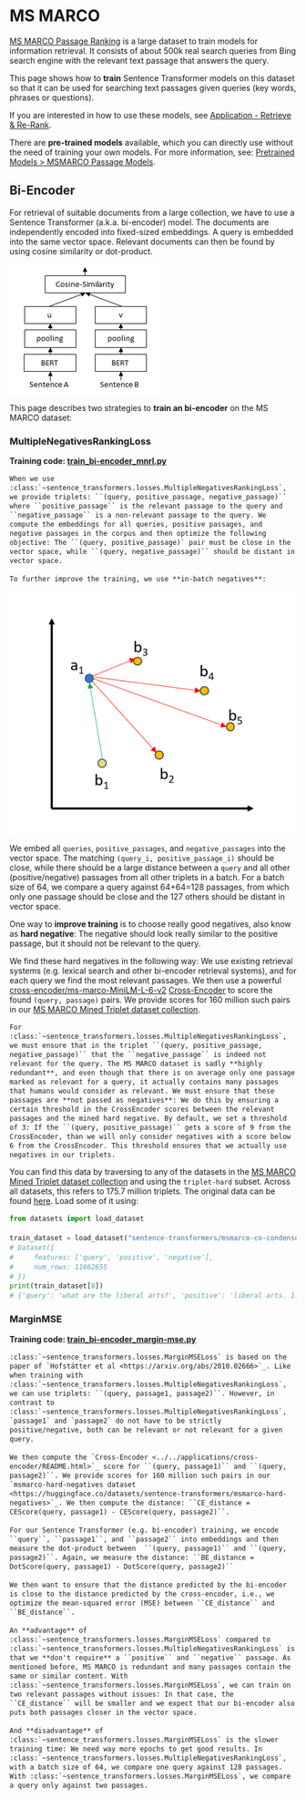 # MS MARCO
[MS MARCO Passage Ranking](https://github.com/microsoft/MSMARCO-Passage-Ranking) is a large dataset to train models for information retrieval. It consists of about 500k real search queries from Bing search engine with the relevant text passage that answers the query.

This page shows how to **train** Sentence Transformer models on this dataset so that it can be used for searching text passages given queries (key words, phrases or questions).

If you are interested in how to use these models, see [Application - Retrieve & Re-Rank](../../applications/retrieve_rerank/README.md).

There are **pre-trained models** available, which you can directly use without the need of training your own models. For more information, see: [Pretrained Models > MSMARCO Passage Models](../../../docs/sentence_transformer/pretrained_models.md#msmarco-passage-models).

## Bi-Encoder

For retrieval of suitable documents from a large collection, we have to use a Sentence Transformer (a.k.a. bi-encoder) model. The documents are independently encoded into fixed-sized embeddings. A query is embedded into the same vector space. Relevant documents can then be found by using cosine similarity or dot-product.

![BiEncoder](https://raw.githubusercontent.com/UKPLab/sentence-transformers/master/docs/img/BiEncoder.png)

This page describes two strategies to **train an bi-encoder** on the MS MARCO dataset:

### MultipleNegativesRankingLoss
**Training code: [train_bi-encoder_mnrl.py](train_bi-encoder_mnrl.py)**

```{eval-rst}
When we use :class:`~sentence_transformers.losses.MultipleNegativesRankingLoss`, we provide triplets: ``(query, positive_passage, negative_passage)`` where ``positive_passage`` is the relevant passage to the query and ``negative_passage`` is a non-relevant passage to the query. We compute the embeddings for all queries, positive passages, and negative passages in the corpus and then optimize the following objective: The ``(query, positive_passage)` pair must be close in the vector space, while ``(query, negative_passage)`` should be distant in vector space.

To further improve the training, we use **in-batch negatives**: 
```

![MultipleNegativesRankingLoss](https://raw.githubusercontent.com/UKPLab/sentence-transformers/master/docs/img/MultipleNegativeRankingLoss.png)

We embed all `queries`, `positive_passages`, and `negative_passages` into the vector space. The matching `(query_i, positive_passage_i)` should be close, while there should be a large distance between a `query` and all other (positive/negative) passages from all other triplets in a batch. For a batch size of 64, we compare a query against 64+64=128 passages, from which only one passage should be close and the 127 others should be distant in vector space.

One way to **improve training** is to choose really good negatives, also know as **hard negative**: The negative should look really similar to the positive passage, but it should not be relevant to the query.

We find these hard negatives in the following way: We use existing retrieval systems (e.g. lexical search and other bi-encoder retrieval systems), and for each query we find the most relevant passages. We then use a powerful [cross-encoder/ms-marco-MiniLM-L-6-v2](https://huggingface.co/cross-encoder/ms-marco-MiniLM-L-6-v2) [Cross-Encoder](../../applications/cross-encoder/README.md) to score the found `(query, passage)` pairs. We provide scores for 160 million such pairs in our [MS MARCO Mined Triplet dataset collection](https://huggingface.co/collections/sentence-transformers/ms-marco-mined-triplets-6644d6f1ff58c5103fe65f23).

```{eval-rst}
For :class:`~sentence_transformers.losses.MultipleNegativesRankingLoss`, we must ensure that in the triplet ``(query, positive_passage, negative_passage)`` that the ``negative_passage`` is indeed not relevant for the query. The MS MARCO dataset is sadly **highly redundant**, and even though that there is on average only one passage marked as relevant for a query, it actually contains many passages that humans would consider as relevant. We must ensure that these passages are **not passed as negatives**: We do this by ensuring a certain threshold in the CrossEncoder scores between the relevant passages and the mined hard negative. By default, we set a threshold of 3: If the ``(query, positive_passage)`` gets a score of 9 from the CrossEncoder, than we will only consider negatives with a score below 6 from the CrossEncoder. This threshold ensures that we actually use negatives in our triplets.
```

You can find this data by traversing to any of the datasets in the [MS MARCO Mined Triplet dataset collection](https://huggingface.co/collections/sentence-transformers/ms-marco-mined-triplets-6644d6f1ff58c5103fe65f23) and using the ``triplet-hard`` subset. Across all datasets, this refers to 175.7 million triplets. The original data can be found [here](https://huggingface.co/datasets/sentence-transformers/msmarco-hard-negatives). Load some of it using:
```python
from datasets import load_dataset

train_dataset = load_dataset("sentence-transformers/msmarco-co-condenser-margin-mse-sym-mnrl-mean-v1", "triplet-hard", split="train")
# Dataset({
#     features: ['query', 'positive', 'negative'],
#     num_rows: 11662655
# })
print(train_dataset[0])
# {'query': 'what are the liberal arts?', 'positive': 'liberal arts. 1. the academic course of instruction at a college intended to provide general knowledge and comprising the arts, humanities, natural sciences, and social sciences, as opposed to professional or technical subjects.', 'negative': "Rather than preparing students for a specific career, liberal arts programs focus on cultural literacy and hone communication and analytical skills. They often cover various disciplines, ranging from the humanities to social sciences. 1  Program Levels in Liberal Arts: Associate degree, Bachelor's degree, Master's degree."}
```

### MarginMSE
**Training code: [train_bi-encoder_margin-mse.py](train_bi-encoder_margin-mse.py)**

```{eval-rst}
:class:`~sentence_transformers.losses.MarginMSELoss` is based on the paper of `Hofstätter et al <https://arxiv.org/abs/2010.02666>`_. Like when training with :class:`~sentence_transformers.losses.MultipleNegativesRankingLoss`, we can use triplets: ``(query, passage1, passage2)``. However, in contrast to :class:`~sentence_transformers.losses.MultipleNegativesRankingLoss`, `passage1` and `passage2` do not have to be strictly positive/negative, both can be relevant or not relevant for a given query.  

We then compute the `Cross-Encoder <../../applications/cross-encoder/README.html>`_ score for ``(query, passage1)`` and ``(query, passage2)``. We provide scores for 160 million such pairs in our `msmarco-hard-negatives dataset <https://huggingface.co/datasets/sentence-transformers/msmarco-hard-negatives>`_. We then compute the distance: ``CE_distance = CEScore(query, passage1) - CEScore(query, passage2)``.

For our Sentence Transformer (e.g. bi-encoder) training, we encode ``query``, ``passage1``, and ``passage2`` into embeddings and then measure the dot-product between  ``(query, passage1)`` and ``(query, passage2)``. Again, we measure the distance: ``BE_distance = DotScore(query, passage1) - DotScore(query, passage2)``

We then want to ensure that the distance predicted by the bi-encoder is close to the distance predicted by the cross-encoder, i.e., we optimize the mean-squared error (MSE) between ``CE_distance`` and ``BE_distance``.

An **advantage** of :class:`~sentence_transformers.losses.MarginMSELoss` compared to :class:`~sentence_transformers.losses.MultipleNegativesRankingLoss` is that we **don't require** a ``positive`` and ``negative`` passage. As mentioned before, MS MARCO is redundant and many passages contain the same or similar content. With :class:`~sentence_transformers.losses.MarginMSELoss`, we can train on two relevant passages without issues: In that case, the ``CE_distance`` will be smaller and we expect that our bi-encoder also puts both passages closer in the vector space.

And **disadvantage** of :class:`~sentence_transformers.losses.MarginMSELoss` is the slower training time: We need way more epochs to get good results. In :class:`~sentence_transformers.losses.MultipleNegativesRankingLoss`, with a batch size of 64, we compare one query against 128 passages. With :class:`~sentence_transformers.losses.MarginMSELoss`, we compare a query only against two passages.
```

